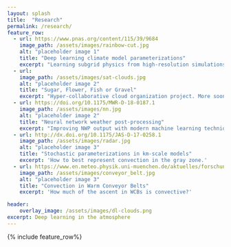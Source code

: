```yaml
---
layout: splash
title:  "Research"
permalink: /research/
feature_row:
  - url: https://www.pnas.org/content/115/39/9684
    image_path: /assets/images/rainbow-cut.jpg
    alt: "placeholder image 1"
    title: "Deep learning climate model parameterizations"
    excerpt: "Learning subgrid physics from high-resolution simulations."
  - url: 
    image_path: /assets/images/sat-clouds.jpg
    alt: "placeholder image 2"
    title: "Sugar, Flower, Fish or Gravel"
    excerpt: "Hyper-collaborative cloud organization project. More soon."
  - url: https://doi.org/10.1175/MWR-D-18-0187.1
    image_path: /assets/images/nn.jpg
    alt: "placeholder image 2"
    title: "Neural network weather post-processing"
    excerpt: "Improving NWP output with modern machine learning techniques."
  - url: http://dx.doi.org/10.1175/JAS-D-17-0258.1
    image_path: /assets/images/radar.jpg
    alt: "placeholder image 3"
    title: "Stochastic parameterizations in km-scale models"
    excerpt: 'How to best represent convection in the gray zone.'
  - url: https://www.en.meteo.physik.uni-muenchen.de/aktuelles/forschungshighlights_archiv/rasp_etal_2016_trajectories/index.html
    image_path: /assets/images/conveyor_belt.jpg
    alt: "placeholder image 3"
    title: "Convection in Warm Conveyor Belts"
    excerpt: 'How much of the ascent in WCBs is convective?'

header:
    overlay_image: /assets/images/dl-clouds.png
excerpt: Deep learning in the atmosphere
---
```


{% include feature_row%}